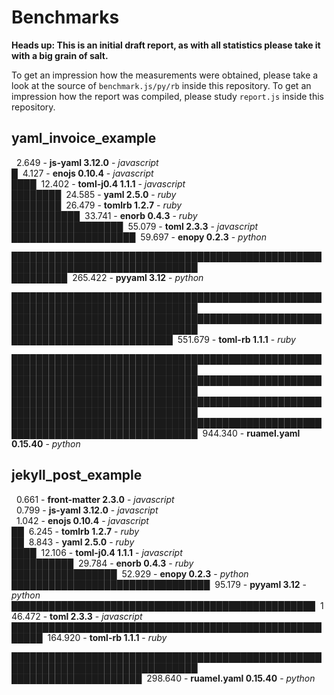 # Benchmarks

**Heads up: This is an initial draft report, as with all statistics please take it with a big grain of salt.**

To get an impression how the measurements were obtained, please take a look at the source of `benchmark.js/py/rb` inside this repository.
To get an impression how the report was compiled, please study `report.js` inside this repository.

## yaml_invoice_example

&nbsp;&nbsp;2.649 - **js-yaml 3.12.0** - *javascript*  
█&nbsp;&nbsp;4.127 - **enojs 0.10.4** - *javascript*  
████&nbsp;&nbsp;12.402 - **toml-j0.4 1.1.1** - *javascript*  
████████&nbsp;&nbsp;24.585 - **yaml 2.5.0** - *ruby*  
████████&nbsp;&nbsp;26.479 - **tomlrb 1.2.7** - *ruby*  
███████████&nbsp;&nbsp;33.741 - **enorb 0.4.3** - *ruby*  
██████████████████&nbsp;&nbsp;55.079 - **toml 2.3.3** - *javascript*  
████████████████████&nbsp;&nbsp;59.697 - **enopy 0.2.3** - *python*  

████████████████████████████████████████████████████████████████████████████████  
█████████&nbsp;&nbsp;265.422 - **pyyaml 3.12** - *python*  

████████████████████████████████████████████████████████████████████████████████  
████████████████████████████████████████████████████████████████████████████████  
██████████████████████████&nbsp;&nbsp;551.679 - **toml-rb 1.1.1** - *ruby*  

████████████████████████████████████████████████████████████████████████████████  
████████████████████████████████████████████████████████████████████████████████  
████████████████████████████████████████████████████████████████████████████████  
████████████████████████████████████████████████████████████████████████████████&nbsp;&nbsp;944.340 - **ruamel.yaml 0.15.40** - *python*  

## jekyll_post_example

&nbsp;&nbsp;0.661 - **front-matter 2.3.0** - *javascript*  
&nbsp;&nbsp;0.799 - **js-yaml 3.12.0** - *javascript*  
&nbsp;&nbsp;1.042 - **enojs 0.10.4** - *javascript*  
██&nbsp;&nbsp;6.245 - **tomlrb 1.2.7** - *ruby*  
██&nbsp;&nbsp;8.843 - **yaml 2.5.0** - *ruby*  
████&nbsp;&nbsp;12.106 - **toml-j0.4 1.1.1** - *javascript*  
██████████&nbsp;&nbsp;29.784 - **enorb 0.4.3** - *ruby*  
█████████████████&nbsp;&nbsp;52.929 - **enopy 0.2.3** - *python*  
████████████████████████████████&nbsp;&nbsp;95.179 - **pyyaml 3.12** - *python*  
█████████████████████████████████████████████████&nbsp;&nbsp;146.472 - **toml 2.3.3** - *javascript*  
███████████████████████████████████████████████████████&nbsp;&nbsp;164.920 - **toml-rb 1.1.1** - *ruby*  

████████████████████████████████████████████████████████████████████████████████  
█████████████████████&nbsp;&nbsp;298.640 - **ruamel.yaml 0.15.40** - *python*  
